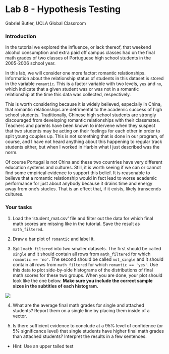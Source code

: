 Lab 8 - Hypothesis Testing
================
Gabriel Butler, UCLA Global Classroom

### Introduction

In the tutorial we explored the influence, or lack thereof, that weekend
alcohol consumption and extra paid off campus classes had on the final
math grades of two classes of Portuguese high school students in the
2005-2006 school year.

In this lab, we will consider one more factor: romantic relationships.
Information about the relationship status of students in this dataset is
stored in the variable `romantic`. This is a factor variable with two
levels, `yes` and `no`, which indicate that a given student was or was
not in a romantic relationship at the time this data was collected,
respectively.

This is worth considering because it is widely believed, especially in
China, that romantic relationships are detrimental to the academic
success of high school students. Traditionally, Chinese high school
students are strongly discouraged from developing romantic relationships
with their classmates. Teachers and parents have been known to intervene
when they suspect that two students may be acting on their feelings for
each other in order to split young couples up. This is not something
that is done in our program, of course, and I have not heard anything
about this happening to regular track students either, but when I worked
in Harbin what I just described was the norm.

Of course Portugal is not China and these two countries have very
different education systems and cultures. Still, it is worth seeing if
we can or cannot find some empirical evidence to support this belief. It
is reasonable to believe that a romantic relationship would in fact lead
to worse academic performance for just about anybody because it drains
time and energy away from one’s studies. That is an effect that, if it
exists, likely transcends cultures.

### Your tasks

1.  Load the ‘student\_mat.csv’ file and filter out the data for which
    final math scores are missing like in the tutorial. Save the result
    as `math_filtered`.

2.  Draw a bar plot of `romantic` and label it.

3.  Split `math_filtered` into two smaller datasets. The first should be
    called `single` and it should contain all rows from `math_filtered`
    for which `romantic == 'no'`. The second should be called
    `not_single` and it should contain all rows from `math_filtered` for
    which `romantic == 'yes'`. Use this data to plot side-by-side
    histograms of the distributions of final math scores for these two
    groups. When you are done, your plot should look like the one below.
    **Make sure you include the correct sample sizes in the subtitles of
    each
histogram.**

![](lab-8---hypothesis-testing_files/figure-gfm/unnamed-chunk-2-1.png)<!-- -->

4.  What are the average final math grades for single and attached
    students? Report them on a single line by placing them inside of a
    vector.

5.  Is there sufficient evidence to conclude at a 95% level of
    confidence (or 5% significance level) that single students have
    higher final math grades than attached students? Interpret the
    results in a few sentences.

<!-- end list -->

  - Hint: Use an upper tailed test
